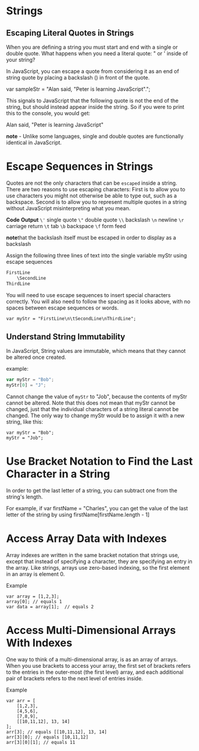 # Strings

## Escaping Literal Quotes in Strings
When you are defining a string you must start and end with a single or double quote. What happens when you need a literal quote: " or ' inside of your string?

In JavaScript, you can escape a quote from considering it as an end of string quote by placing a backslash (\) in front of the quote.

var sampleStr = "Alan said, \"Peter is learning JavaScript\".";

This signals to JavaScript that the following quote is not the end of the string, but should instead appear inside the string. So if you were to print this to the console, you would get:

Alan said, "Peter is learning JavaScript"

**note** - Unlike some languages, single and double quotes are functionally identical in JavaScript.

# Escape Sequences in Strings
Quotes are not the only characters that can be `escaped` inside a string. There are two reasons to use escaping characters: First is to allow you to use characters you might not otherwise be able to type out, such as a backspace. Second is to allow you to represent multiple quotes in a string without JavaScript misinterpreting what you mean.

**Code**    **Output**
`\'`  single quote
`\"`  double quote
`\\`  backslash
`\n`  newline
`\r`  carriage return
`\t`  tab
`\b`  backspace
`\f`  form feed 

**note**that the backslash itself must be escaped in order to display as a backslash

Assign the following three lines of text into the single variable myStr using escape sequences

```js
FirstLine
    \SecondLine
ThirdLine
```

You will need to use escape sequences to insert special characters correctly. You will also need to follow the spacing as it looks above, with no spaces between escape sequences or words.

`var myStr = "FirstLine\n\tSecondLine\nThirdLine";`

## Understand String Immutability
In JavaScript, String values are immutable, which means that they cannot be altered once created.

example:

```js
var myStr = "Bob";
myStr[0] = "J";
```

Cannot change the value of `myStr` to "Job", because the contents of myStr cannot be altered. Note that this does not mean that myStr cannot be changed, just that the individual characters of a string literal cannot be changed. The only way to change myStr would be to assign it with a new string, like this:

```
var myStr = "Bob";
myStr = "Job";
```

#  Use Bracket Notation to Find the Last Character in a String
In order to get the last letter of a string, you can subtract one from the string's length.

For example, if var firstName = "Charles", you can get the value of the last letter of the string by using firstName[firstName.length - 1]

# Access Array Data with Indexes
Array indexes are written in the same bracket notation that strings use, except that instead of specifying a character, they are specifying an entry in the array. Like strings, arrays use zero-based indexing, so the first element in an array is element 0.

Example
```
var array = [1,2,3];
array[0]; // equals 1
var data = array[1];  // equals 2
```

# Access Multi-Dimensional Arrays With Indexes
One way to think of a multi-dimensional array, is as an array of arrays. When you use brackets to access your array, the first set of brackets refers to the entries in the outer-most (the first level) array, and each additional pair of brackets refers to the next level of entries inside.

Example
```
var arr = [
    [1,2,3],
    [4,5,6],
    [7,8,9],
    [[10,11,12], 13, 14]
];
arr[3]; // equals [[10,11,12], 13, 14]
arr[3][0]; // equals [10,11,12]
arr[3][0][1]; // equals 11
```


